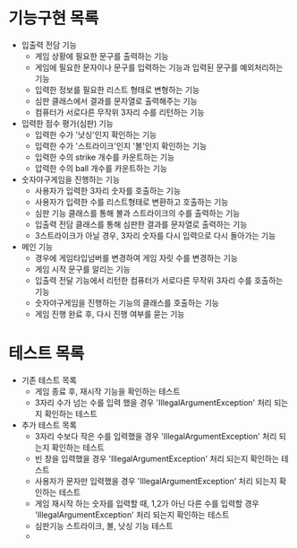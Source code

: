 # 기능구현 목록
- 입출력 전담 기능
  - 게임 상황에 필요한 문구를 출력하는 기능
  - 게임에 필요한 문자이나 문구를 입력하는 기능과 입력된 문구를 예외처리하는 기능
  - 입력한 정보를 필요한 리스트 형태로 변형하는 기능
  - 심판 클래스에서 결과를 문자열로 출력해주는 기능
  - 컴퓨터가 서로다른 무작위 3자리 수를 리턴하는 기능
- 입력한 점수 평가(심판) 기능
  - 입력한 수가 '낫싱'인지 확인하는 기능
  - 입력한 수가 '스트라이크'인지 '볼'인지 확인하는 기능
  - 입력한 수의 strike 개수를 카운트하는 기능
  - 압력한 수의 ball 개수를 카운트하는 기능
- 숫자야구게임을 진행하는 기능
  - 사용자가 입력한 3자리 숫자를 호출하는 기능
  - 사용자가 입력한 수를 리스트형태로 변환하고 호출하는 기능
  - 심판 기능 클래스를 통해 볼과 스트라이크의 수를 출력하는 기능
  - 입출력 전담 클래스를 통해 심판한 결과를 문자열로 출력하는 기능
  - 3스트라이크가 아닐 경우, 3자리 숫자를 다시 입력으로 다시 돌아가는 기능
- 메인 기능
  - 경우에 게임타입넘버를 변경하여 게임 자릿 수를 변경하는 기능
  - 게임 시작 문구를 알리는 기능
  - 입출력 전달 기능에서 리턴한 컴퓨터가 서로다른 무작위 3자리 수를 호출하는 기능
  - 숫자야구게임을 진행하는 기능의 클래스를 호출하는 기능
  - 게임 진행 완료 후, 다시 진행 여부를 묻는 기능
# 테스트 목록
- 기존 테스트 목록
  - 게임 종료 후, 재시작 기능을 확인하는 테스트
  - 3자리 수가 넘는 수를 입력 했을 경우 'IllegalArgumentException' 처리 되는지 확인하는 테스트
- 추가 테스트 목록
  - 3자리 수보다 작은 수를 입력했을 경우 'IllegalArgumentException' 처리 되는지 확인하는 테스트
  - 빈 창을 입력했을 경우 'IllegalArgumentException' 처리 되는지 확인하는 테스트
  - 사용자가 문자만 입력했을 경우 'IllegalArgumentException' 처리 되는지 확인하는 테스트
  - 게임 재시작 하는 숫자를 입력할 때, 1,2가 아닌 다른 수를 입력할 경우 'IllegalArgumentException' 처리 되는지 확인하는 테스트
  - 심판기능 스트라이크, 볼, 낫싱 기능 테스트
  - 
